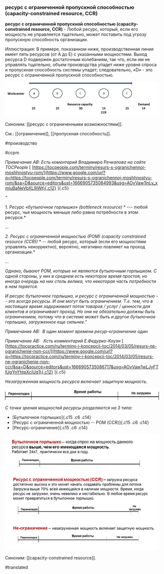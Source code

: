 ### ресурс с ограниченной пропускной способностью (capacity-constrained resource, CCR)

**ресурс с ограниченной пропускной способностью (capacity-constrained resource, CCR)** - Любой ресурс, который, если его мощность не управляется тщательно, может поставить под угрозу пропускную способность организации.

Иллюстрация: В примере, показанном ниже, производственная линия имеет пять ресурсов (от A до E) с указанными мощностями. Выход ресурса D подвержен достаточным колебаниям, так что, если им не управлять тщательно, объем производства упадет ниже уровня спроса и пропускная способность системы упадет; следовательно, «D» - это ресурс с ограниченной пропускной способностью.

![](images/image130.png)

Синоним: [[ресурс с ограниченными возможностями]].

См.: [[ограничение]], [[пропускная способность]].

#производство

#ccpm

*Примечание АВ: Есть коментарий Владимира Речкалова на сайте TOCPeople* [ [https://tocpeople.com/terminy/resurs-s-ogranichennoj-moshhnostyu-rom/](https://www.google.com/url?q=https://tocpeople.com/terminy/resurs-s-ogranichennoj-moshhnostyu-rom/&sa=D&source=editors&ust=1666905735084993&usg=AOvVaw1lnLy_xmjuBaNeVbXL9iWt){.c12} ]{.c5}

*"*

*1.* *Ресурс «бутылочное горлышко» (bottleneck resource)* * --- любой ресурс, чья мощность меньше либо равна потребности в этом ресурсе.*

*...*

*2.* *Ресурс с ограниченной мощностью (РОМ) (capacity constrained resource (CCR))* * -- любой ресурс, который (если его мощностями управлять некорректно), вероятно, негативно повлияет на проход организации.*

*...*

*Однако, бывают РОМ, которые не являются бутылочным горлышком. С одной стороны, у них в среднем есть некоторое время простоя, но иногда очередь на них столь велика, что некоторая часть потребности в нем теряется.*

*И ресурс бутылочное горлышко, и ресурс с ограниченной мощностью -- это всегда ресурсы. И они могут быть ограничением. Т.е. тем, что в настоящее время задерживает поток товаров / услуг / ценности для клиентов и ограничивает проход. Но они не обязательно должны быть ограничением, потому что в системе может быть и другое бутылочное горлышко, загруженное еще сильнее."*

*Примечание АВ:  В один момент времени ресур-ограничение один*

*Примечание АВ:   Ксть комментарий Е.Федурко-Коуэн* [ [https://tocpractice.com/ru/terminy-i-koncepcii-toc/2014/03/05/resurs-ne-ogranichenie-non-ccr/](https://www.google.com/url?q=https://tocpractice.com/ru/terminy-i-koncepcii-toc/2014/03/05/resurs-ne-ogranichenie-non-ccr/&sa=D&source=editors&ust=1666905735086717&usg=AOvVaw1wLJyFTlUgYnYhtpXcjUq1){.c12} ]{.c5}

*Незагруженная мощность ресурса включает защитную мощность.*

![](images/image109.png)

*С точки зрения мощностей ресурсы разделяются на 3 типа:*

-   [Бутылочное горлышко]{.c15 .c6 .c14}
-   [Ресурс с ограниченной мощностью -- РОМ (CCR)]{.c15 .c6 .c14}
-   [Ресурс-ограничение]{.c15 .c6 .c14}

![Terms_Rus_Capacity Profile](images/image5.jpg)

Синоним: [[capacity-constrained resource]].

#translated

